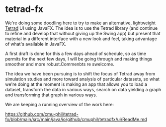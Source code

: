 # tetrad-fx

We're doing some doodling here to try to make an alternative, 
lightweight [Tetrad](https://github.com/cmu-phil/tetrad) UI using JavaFX. 
The idea is to use the Tetrad library (and continue to refine and 
develop that without giving up the Swing app) but present that material 
in a different interface with a new look and feel, taking advantage 
of what's available in JavaFX.

A first draft is done for this a few days ahead of schedule, so as
time permits for the next few days, I will be going through and making
things smoother and more robust.Commenbts re swelcome.

The idea we have been pursuing is to shift the focus of
Tetrad away from simulation studies and more toward analysis of particular 
datasets,  so what we're doing at the moment is making an app that allows 
you to load a dataset, transform the data in various ways, search on
data yielding a graph and transforming that graph in various ways.

We are keeping a running overview of the work here:

https://github.com/cmu-phil/tetrad-fx/blob/main/src/main/java/io/github/cmuphil/tetradfx/ui/ReadMe.md
